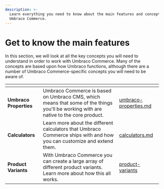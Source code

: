 ```yaml
---
description: >-
  Learn everything you need to know about the main features and concepts of
  Umbraco Commerce.
---
```


# Get to know the main features

In this section, we will look at all the key concepts you will need to understand in order to work with Umbraco Commerce. Many of the concepts are based upon how Umbraco functions, although there are a number of Umbraco Commerce-specific concepts you will need to be aware of.

<table data-view="cards"><thead><tr><th></th><th></th><th data-hidden data-card-target data-type="content-ref"></th></tr></thead><tbody><tr><td><strong>Umbraco Properties</strong></td><td>Umbraco Commerce is based on Umbraco CMS, which means that some of the things you'll be working with are native to the core product.</td><td><a href="umbraco-properties.md">umbraco-properties.md</a></td></tr><tr><td><strong>Calculators</strong></td><td>Learn more about the different calculators that Umbraco Commerce ships with and how you can customize and extend them.</td><td><a href="calculators.md">calculators.md</a></td></tr><tr><td><strong>Product Variants</strong></td><td>With Umbraco Commerce you can create a large array of different product variants. Learn more about how this all works.</td><td><a href="product-variants/">product-variants</a></td></tr></tbody></table>
